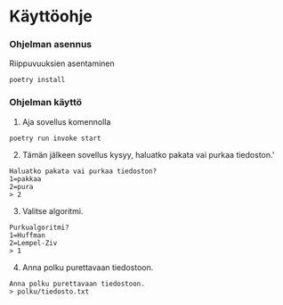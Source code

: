 # Käyttöohje

### Ohjelman asennus

Riippuvuuksien asentaminen
```
poetry install
```

### Ohjelman käyttö

1. Aja sovellus komennolla
```
poetry run invoke start
```

2. Tämän jälkeen sovellus kysyy, haluatko pakata vai purkaa tiedoston.'
```
Haluatko pakata vai purkaa tiedoston?
1=pakkaa
2=pura
> 2
```

3. Valitse algoritmi.
```
Purkualgoritmi?
1=Huffman
2=Lempel-Ziv
> 1
```

4. Anna polku purettavaan tiedostoon.
```
Anna polku purettavaan tiedostoon.
> polku/tiedosto.txt
```
